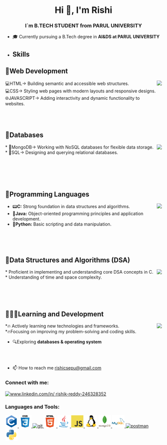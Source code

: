 <h1 align="center">Hi 👋, I'm Rishi</h1>
<h3 align="center">I`m B.TECH STUDENT from PARUL UNIVERSITY</h3>

- 🎓 Currently pursuing a B.Tech degree in **AI&DS at PARUL UNIVERSITY**

- ## Skills

## 🚀Web Development
<img align="right" height="150" src="https://c.tenor.com/UttC4AITYR4AAAAd/full-stack-developer.gif" />
💻HTML-> Building semantic and accessible web structures.<br>
💻CSS-> Styling web pages with modern layouts and responsive designs.<br>
🌐JAVASCRIPT-> Adding interactivity and dynamic functionality to websites.<br>
<br>
<br>
<br>

##
## 🚀Databases
<img align="right" height="150" src="https://quizizz.com/media/resource/gs/quizizz-media/quizzes/c6f42592-84d5-4e9e-90ba-5cd7b9d0c574">
* 🔰MongoDB-> Working with NoSQL databases for flexible data storage.<br>
* 🐬SQL-> Designing and querying relational databases.<br>
<br>
<br>
<br>
<br>
<br>

##
## 🚀Programming Languages
<img align="right" height="150" src="https://cdn.dribbble.com/users/759099/screenshots/2915547/comp_3_1.gif" />

* 📟**C:** Strong foundation in data structures and algorithms.
* 🍵**Java:** Object-oriented programming principles and application development.
* 🐍**Python:** Basic scripting and data manipulation.
<br>
<br>
<br>
  

##
## 🚀Data Structures and Algorithms (DSA)
<img align="right" height="150" src="https://i.pinimg.com/originals/6c/ec/43/6cec43366597fe72f85b8a81f9ecb455.gif" />
* Proficient in implementing and understanding core DSA concepts in C.<br>
* Understanding of time and space complexity.
  <br>
  <br>
  <br>
  <br>
  <br>
  
##
## 🧑🏻‍💻Learning and Development
<img align="right" height="150" src="http://digitalmarketingtrends.in/wp-content/uploads/2018/04/Future-of-Machine-Learning-in-Digital-Marketing-Gif.gif" />

*🔥 Actively learning new technologies and frameworks.<br>
*🔥Focusing on improving my problem-solving and coding skills.<br>
* 🔍Exploring **databases & operating system**<br>
<br>

 ##
- 📫 How to reach me [rishicsepu@gmail.com](rishicsepu@gmail.com)
<h3 align="left">Connect with me:</h3>
<p align="left">
<a href="https://linkedin.com/in/www.linkedin.com/in/ rishik-reddy-246328352" target="blank"><img align="center" src="https://raw.githubusercontent.com/rahuldkjain/github-profile-readme-generator/master/src/images/icons/Social/linked-in-alt.svg" alt="www.linkedin.com/in/ rishik-reddy-246328352" height="30" width="40" /></a>
</p>

<h3 align="left">Languages and Tools:</h3>
<p align="left"> <a href="https://www.cprogramming.com/" target="_blank" rel="noreferrer"> <img src="https://raw.githubusercontent.com/devicons/devicon/master/icons/c/c-original.svg" alt="c" width="40" height="40"/> </a> <a href="https://www.w3schools.com/css/" target="_blank" rel="noreferrer"> <img src="https://raw.githubusercontent.com/devicons/devicon/master/icons/css3/css3-original-wordmark.svg" alt="css3" width="40" height="40"/> </a> <a href="https://git-scm.com/" target="_blank" rel="noreferrer"> <img src="https://www.vectorlogo.zone/logos/git-scm/git-scm-icon.svg" alt="git" width="40" height="40"/> </a> <a href="https://www.w3.org/html/" target="_blank" rel="noreferrer"> <img src="https://raw.githubusercontent.com/devicons/devicon/master/icons/html5/html5-original-wordmark.svg" alt="html5" width="40" height="40"/> </a> <a href="https://www.java.com" target="_blank" rel="noreferrer"> <img src="https://raw.githubusercontent.com/devicons/devicon/master/icons/java/java-original.svg" alt="java" width="40" height="40"/> </a> <a href="https://developer.mozilla.org/en-US/docs/Web/JavaScript" target="_blank" rel="noreferrer"> <img src="https://raw.githubusercontent.com/devicons/devicon/master/icons/javascript/javascript-original.svg" alt="javascript" width="40" height="40"/> </a> <a href="https://www.linux.org/" target="_blank" rel="noreferrer"> <img src="https://raw.githubusercontent.com/devicons/devicon/master/icons/linux/linux-original.svg" alt="linux" width="40" height="40"/> </a> <a href="https://www.mongodb.com/" target="_blank" rel="noreferrer"> <img src="https://raw.githubusercontent.com/devicons/devicon/master/icons/mongodb/mongodb-original-wordmark.svg" alt="mongodb" width="40" height="40"/> </a> <a href="https://www.mysql.com/" target="_blank" rel="noreferrer"> <img src="https://raw.githubusercontent.com/devicons/devicon/master/icons/mysql/mysql-original-wordmark.svg" alt="mysql" width="40" height="40"/> </a> <a href="https://postman.com" target="_blank" rel="noreferrer"> <img src="https://www.vectorlogo.zone/logos/getpostman/getpostman-icon.svg" alt="postman" width="40" height="40"/> </a> <a href="https://www.python.org" target="_blank" rel="noreferrer"> <img src="https://raw.githubusercontent.com/devicons/devicon/master/icons/python/python-original.svg" alt="python" width="40" height="40"/> </a> </p>
